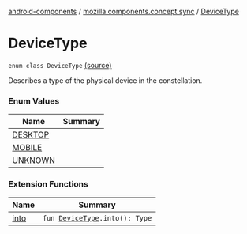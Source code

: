 [android-components](../../index.md) / [mozilla.components.concept.sync](../index.md) / [DeviceType](./index.md)

# DeviceType

`enum class DeviceType` [(source)](https://github.com/mozilla-mobile/android-components/blob/master/components/concept/sync/src/main/java/mozilla/components/concept/sync/Devices.kt#L136)

Describes a type of the physical device in the constellation.

### Enum Values

| Name | Summary |
|---|---|
| [DESKTOP](-d-e-s-k-t-o-p.md) |  |
| [MOBILE](-m-o-b-i-l-e.md) |  |
| [UNKNOWN](-u-n-k-n-o-w-n.md) |  |

### Extension Functions

| Name | Summary |
|---|---|
| [into](../../mozilla.components.service.fxa/into.md) | `fun `[`DeviceType`](./index.md)`.into(): Type` |
